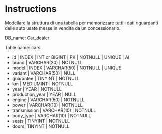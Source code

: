 # Instructions
Modellare la struttura di una tabella per memorizzare tutti i dati riguardanti delle auto usate messe in vendita da un concessionario.

DB_name: Car_dealer

Table name: cars

- id | INDEX | INT or BIGINT | PK | NOTNULL | UNIQUE | AI
- brand | VARCHAR(20) | NOTNULL
- model | INDEX | VARCHAR(50) | NOTNULL | UNIQUE 
- variant | VARCHAR(50) | NULL
- guarantee | TINYINT | NOTNULL
- km | MEDIUMINT | NOTNULL
- year | YEAR | NOTNULL
- production_year | YEAR | NULL
- engine | VARCHAR(50) | NOTNULL
- power | VARCHAR(10) | NOTNULL
- transmission | VARCHAR(10) | NOTNULL
- body_type | VARCHAR(10) | NOTNULL
- seats | TINYINT | NOTNULL
- doors| TINYINT | NOTNULL